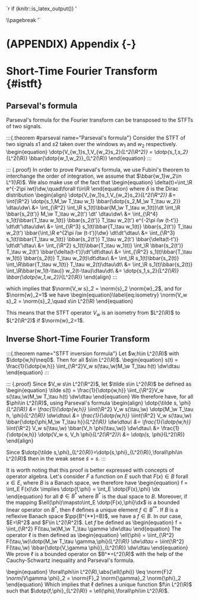 `r if (knitr::is_latex_output()) '
<div id="refs"></div>
\\pagebreak
'`

# (APPENDIX) Appendix {-} 

# Short-Time Fourier Transform {#istft}

## Parseval's formula

Parseval's formula for the Fourier transform can be transposed
to the STFTs of two signals.

:::{.theorem #parseval name="Parseval's formula"}
Consider the STFT of two signals $s1$ and $s2$ taken over
the windows $w_1$ and $w_2$ respectively.
\begin{equation}
\dotp{V_{w_1}s_1,V_{w_2}s_2}_{L^2(\R^2)} =
    \dotp{s_1,s_2}_{L^2(\R)} \bbar{\dotp{w_1,w_2}}_{L^2(\R)}
\end{equation}
:::

::: {.proof}
In order to prove Parseval's formula, we use Fubini's theorem
to interchange the order of integration, we assume that $\bbar{w_1}w_2\in L^1(\R)$.
We also make use of the fact that
\begin{equation}
\delta(t)=\int_\R e^{-2\pi iwt}\dw,\quad\forall t\in\R
\end{equation}
where $\delta$ is the Dirac distribution
\begin{align}
\dotp{V_{w_1}s_1,V_{w_2}s_2}_{L^2(\R^2)}
&= \int_{\R^2} \dotp{s_1,M_\w T_\tau w_1} \bbar{\dotp{s_2,M_\w T_\tau w_2}} \dtau\dw\\
&= \int_{\R^2} \int_\R s_1(t)\bbar{M_\w T_\tau w_1(t)}\dt
               \int_\R \bbar{s_2(t')} M_\w T_\tau w_2(t') \dt' \dtau\dw\\
&= \int_{\R^4} s_1(t)\bbar{T_\tau w_1(t)}
    \bbar{s_2(t')} T_\tau w_2(t') e^{-2\pi i\w (t-t')} \dt\dt'\dtau\dw\\
&= \int_{\R^3} s_1(t)\bbar{T_\tau w_1(t)} \bbar{s_2(t')} T_\tau w_2(t')
    \bbar{\int_\R e^{2\pi i\w (t-t')}\dw} \dt\dt'\dtau\\
&= \int_{\R^3} s_1(t)\bbar{T_\tau w_1(t)} \bbar{s_2(t')} T_\tau w_2(t')
    \bbar{\delta(t-t')} \dt\dt'\dtau\\
&= \int_{\R^2} s_1(t)\bbar{T_\tau w_1(t)}
    \int_\R \bbar{s_2(t')} T_\tau w_2(t') \bbar{\delta(t-t')}\dt'\dt\dtau\\
&= \int_{\R^2} s_1(t)\bbar{T_\tau w_1(t)} \bbar{s_2(t)} T_\tau w_2(t)\dt\dtau\\
&= \int_\R s_1(t)\bbar{s_2(t)} \int_\R\bbar{T_\tau w_1(t)} T_\tau w_2(t)\dtau\dt\\
&= \int_\R s_1(t)\bbar{s_2(t)} \int_\R\bbar{w_1(t-\tau)} w_2(t-\tau)\dtau\dt\\
&= \dotp{s_1,s_2}_{L^2(\R)} \bbar{\dotp{w_1,w_2}}_{L^2(\R)}
\end{align}
:::

which implies that $\norm{V_w s}_2 = \norm{s}_2 \norm{w}_2$, and for $\norm{w}_2=1$ we have
\begin{equation}\label{eq:isometry}
\norm{V_w s}_2 = \norm{s}_2,\quad s\in L^2(\R)
\end{equation}

This means that the STFT operator $V_w$ is an isometry from $L^2(\R)$
to $L^2(\R^2)$ if $\norm{w}_2=1$.

## Inverse Short-Time Fourier Transform

:::{.theorem name="STFT inversion formula"}
Let $w,h\in L^2(\R)$ with $\dotp{w,h}\neq0$. Then for all $s\in L^2(\R)$.
\begin{equation}
s(t) = \frac{1}{\dotp{w,h}} \iint_{\R^2}V_w s(\tau,\w)M_\w T_\tau h(t) \dw\dtau
\end{equation}
:::

::: {.proof}
Since $V_w s\in L^2(\R^2)$, let $\tilde s\in L^2(\R)$ be defined as
\begin{equation}
\tilde s(t) = \frac{1}{\dotp{w,h}} \iint_{\R^2}V_w s(\tau,\w)M_\w T_\tau h(t) \dw\dtau
\end{equation}
We therefore have, for all $\phi\in L^2(\R)$, using Parseval's formula
\begin{align}
\dotp{\tilde s, \phi}_{L^2(\R)}
&= \frac{1}{\dotp{w,h}} \iint_{\R^2} V_w s(\tau,\w) \dotp{M_\w T_\tau h, \phi}_{L^2(\R)} \dw\dtau\\
&= \frac{1}{\dotp{w,h}} \iint_{\R^2} V_w s(\tau,\w) \bbar{\dotp{\phi,M_\w T_\tau h}}_{L^2(\R)} \dw\dtau\\
&= \frac{1}{\dotp{w,h}} \iint_{\R^2} V_w s(\tau,\w) \bbar{V_h \phi(\tau,\w)} \dw\dtau\\
&= \frac{1}{\dotp{w,h}} \dotp{V_w s, V_h \phi}_{L^2(\R^2)}\\
&= \dotp{s, \phi}_{L^2(\R)}
\end{align}

Since $\dotp{\tilde s,\phi}_{L^2(\R)}=\dotp{s,\phi}_{L^2(\R)},\forall\phi\in L^2(\R)$
then in the weak sense $\tilde s = s$.
:::

It is worth noting that this proof is better expressed with concepts of operator algebra.
Let's consider $F$ a function on $E$ such that $F(x)\in B$ forall $x\in E$,
where $B$ is a Banach space, we therefore have
\begin{equation}
f = \int_E F(x)\dx \implies \dotp{f,\phi} = \int_E \dotp{F(x),\phi} \dx
\end{equation}
for all $\phi\in B^*$ where $B^*$ is the dual space to $B$.
Moreover, if the mapping $\ell(\phi)\mapsto\int_E \dotp{F(x),\phi}\dx$
is a bounded linear operator on $B^*$, then $\ell$ defines a unique element $f\in B^{**}$.
If $B$ is a reflexive Banach space $\pp{B^{**}=B}$, we have a $f\in B$.
In our case, $E=\R^2$ and $F\in L^2(\R^2)$. Let $f$ be defined as
\begin{equation}
f = \iint_{\R^2} F(\tau,\w)M_\w T_\tau \gamma \dw\dtau
\end{equation}
The operator $\ell$ is then defined as
\begin{equation}
\ell(\phi) = \iint_{\R^2} F(\tau,\w)\dotp{M_\w T_\tau \gamma,\phi}_{L^2(\R)} \dw\dtau
          = \iint_{\R^2} F(\tau,\w) \bbar{\dotp{V_\gamma \phi}}_{L^2(\R)} \dw\dtau
\end{equation}
We prove $\ell$ is a bounded operator on $B^*=L^2(\R)$ with the help
of the Cauchy-Schwartz inequality and Parseval's formula.

\begin{equation}
\forall\phi\in L^2(\R),\abs{\ell(\phi)} \leq \norm{F}_2 \norm{V_\gamma \phi}_2
= \norm{F}_2 \norm{\gamma}_2 \norm{\phi}_2
\end{equation}
Which implies that $\ell$ defines a unique function $f\in L^2(\R)$ such that
$\dotp{f,\phi}_{L^2(\R)} = \ell(\phi),\forall\phi\in L^2(\R)$.